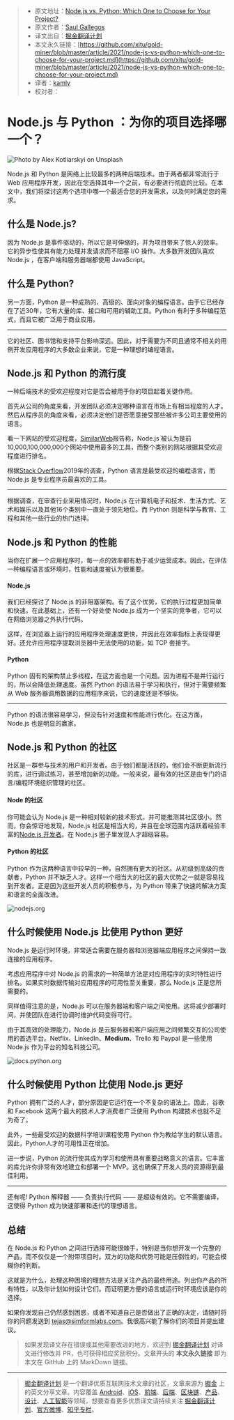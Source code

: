 > * 原文地址：[Node.js vs. Python: Which One to Choose for Your Project?](https://javascript.plainenglish.io/node-js-vs-python-which-one-to-choose-for-your-project-331c33c958a)
> * 原文作者：[Saul Gallegos](https://medium.com/@saulgallegos)
> * 译文出自：[掘金翻译计划](https://github.com/xitu/gold-miner)
> * 本文永久链接：[https://github.com/xitu/gold-miner/blob/master/article/2021/node-js-vs-python-which-one-to-choose-for-your-project.md](https://github.com/xitu/gold-miner/blob/master/article/2021/node-js-vs-python-which-one-to-choose-for-your-project.md)
> * 译者：[kamly](https://github.com/kamly)
> * 校对者：

# Node.js 与 Python ：为你的项目选择哪一个？ 

![Photo by [Alex Kotliarskyi](https://unsplash.com/@frantic?utm_source=medium&utm_medium=referral) on [Unsplash](https://unsplash.com?utm_source=medium&utm_medium=referral)](https://cdn-images-1.medium.com/max/10944/0*COxufZ6uSEyF1y1-)

Node.js 和 Python 是网络上比较最多的两种后端技术。由于两者都非常流行于 Web 应用程序开发，因此在您选择其中一个之前，有必要进行彻底的比较。在本文中，我们将探讨这两个选项中哪一个最适合您的开发需求，以及何时满足您的需求。

## 什么是 Node.js?

因为 Node.js 是事件驱动的，所以它是可伸缩的，并为项目带来了惊人的效率。它的异步性使其有能力处理并发请求而不阻塞 I/O 操作。大多数开发团队喜欢 Node.js ，在客户端和服务器端都使用 JavaScript。

## 什么是 Python?

另一方面，Python 是一种成熟的、高级的、面向对象的编程语言。由于它已经存在了近30年，它有大量的库、接口和可用的辅助工具。Python 有利于多种编程范式，而且它被广泛用于商业应用。

---

它的社区、图书馆和支持平台影响深远。因此，对于需要为不同且通常不相关的用例开发应用程序的大多数企业来说，它是一种理想的编程语言。

## Node.js 和 Python 的流行度

一种后端技术的受欢迎程度对它是否会被用于你的项目起着关键作用。

首先从公司的角度来看，开发团队必须决定哪种语言在市场上有相当程度的人才。然后从程序员的角度来看，必须决定他们是否愿意接受那些被许多公司主要使用的语言。

看一下网站的受欢迎程度，[SimilarWeb](https://www.similartech.com/compare/nodejs-vs-python)报告称，Node.js 被认为是前10,000,100,000,000个网站中使用最多的工具，而整个类别的网站根据其受欢迎程度进行排名。

根据[Stack Overflow](https://insights.stackoverflow.com/survey/2019)2019年的调查，Python 语言是最受欢迎的编程语言，而 Node.js 是专业程序员最喜欢的工具。

---

根据调查，在审查行业采用情况时，Node.js 在计算机电子和技术、生活方式、艺术和娱乐以及其他16个类别中一直处于领先地位。而 Python 则是科学与教育、工程和其他一些行业的热门选择。

## Node.js 和 Python 的性能

当你在扩展一个应用程序时，每一点的效率都有助于减少运营成本。因此，在评估一种编程语言或环境时，性能和速度被认为很重要。

#### Node.js

我们已经探讨了 Node.js 的非阻塞架构。有了这个优势，它的执行过程更加简单和快速。在此基础上，还有一个好处使 Node.js 成为一个坚实的竞争者，它可以在网络浏览器之外执行代码。

这样，在浏览器上运行的应用程序处理速度更快，并因此在效率指标上表现得更好。还允许应用程序提取浏览器中无法使用的功能，如 TCP 套接字。

#### Python

Python 固有的架构禁止多线程，在这方面也是一个问题。因为进程不是并行运行的，所以会降低处理速度。虽然 Python 的语法易于学习和执行，但对于需要频繁从 Web 服务器调用数据的应用程序来说，它的速度还是不够快。

---

Python 的语法很容易学习，但没有针对速度和性能进行优化。在这方面，Node.js 也是明显的赢家。

## Node.js 和 Python 的社区

社区是一群参与技术的用户和开发者。由于他们都是活跃的，他们会不断更新流行的库，进行调试练习，甚至增加新的功能。一般来说，最有效的社区是由专门的语言/编程环境组织管理的社区。

#### Node 的社区

你可能会认为 Node.js 是一种相对较新的技术形式，并可能推测其社区很小。然而，你会惊讶地发现，Node.js 社区是相当大的，并且在全球范围内活跃着经验丰富的[Node.js 开发者](https://www.simform.com/hire/node-js-developers/)。在 Node.js 圈子里发现人才超级容易。

#### Python 的社区

Python 作为这两种语言中较早的一种，自然拥有更大的社区。从初级到高级的贡献者，Python 并不缺乏人才。这样一个相当大的社区的最大优势之一就是容易找到开发者。正是因为这些开发人员的积极参与，为 Python 带来了快速的解决方案和语言的全面改进。

![nodejs.org](https://cdn-images-1.medium.com/max/2000/0*hJFJeIr9c3-naAvA.jpg)

## 什么时候使用 Node.js 比使用 Python 更好

Node.js 是运行时环境，非常适合需要在服务器和浏览器端应用程序之间保持一致连接的应用程序。

考虑应用程序中对 Node.js 的需求的一种简单方法是对应用程序的实时特性进行排名。如果实时数据传输对应用程序的可用性至关重要，那么 Node.js 正是您所需要的。

同样值得注意的是，Node.js 可以在服务器端和客户端之间使用。这将减少部署时间，并使团队在进行协调时维护代码变得可行。

由于其高效的处理能力，Node.js 是云服务器和客户端应用之间频繁交互的公司使用的首选平台。Netflix、LinkedIn、**Medium**、Trello 和 Paypal 是一些使用 Node.js 作为平台的知名科技公司。

![docs.python.org](https://cdn-images-1.medium.com/max/2000/0*Zc2tp-LTZZqoptD9.jpg)

## 什么时候使用 Python 比使用 Node.js 更好

Python 拥有广泛的人才，部分原因是它运行在一个不复杂的语法上。因此，谷歌和 Facebook 这两个最大的技术人才消费者广泛使用 Python 构建技术也就不足为奇了。

此外，一些最受欢迎的数据科学培训课程使用 Python 作为教给学生的默认语言。因此，Python人才的可用性正在增加。

进一步说，Python 的流行使其成为学习和使用具有重要战略意义的语言。它丰富的库允许你非常有效地建立和部署一个 MVP。这也确保了开发人员的资源得到最佳利用。

---

还有呢! Python 解释器 —— 负责执行代码 —— 是超级有效的。它不需要编译，这使得 Python 成为快速部署和迭代的理想语言。


## 总结

在 Node.js 和 Python 之间进行选择可能很棘手，特别是当你想开发一个完整的产品，而不仅仅是一个附带项目时。双方的功能和优势可能是压倒性的，可能会模糊你的判断。

这就是为什么，处理这种困境的理想方法是关注产品的最终用途。列出你产品的所有特性，以及你计划如何设计它们。而证明更方便的语言或运行时环境应该是你的选择。

如果你发现自己仍然感到困惑，或者不知道自己是否做出了正确的决定，请随时将你的问题发送到 tejas@simformlabs.com。我很高兴能了解你们的项目并提出建议。

> 如果发现译文存在错误或其他需要改进的地方，欢迎到 [掘金翻译计划](https://github.com/xitu/gold-miner) 对译文进行修改并 PR，也可获得相应奖励积分。文章开头的 **本文永久链接** 即为本文在 GitHub 上的 MarkDown 链接。

---

> [掘金翻译计划](https://github.com/xitu/gold-miner) 是一个翻译优质互联网技术文章的社区，文章来源为 [掘金](https://juejin.im) 上的英文分享文章。内容覆盖 [Android](https://github.com/xitu/gold-miner#android)、[iOS](https://github.com/xitu/gold-miner#ios)、[前端](https://github.com/xitu/gold-miner#前端)、[后端](https://github.com/xitu/gold-miner#后端)、[区块链](https://github.com/xitu/gold-miner#区块链)、[产品](https://github.com/xitu/gold-miner#产品)、[设计](https://github.com/xitu/gold-miner#设计)、[人工智能](https://github.com/xitu/gold-miner#人工智能)等领域，想要查看更多优质译文请持续关注 [掘金翻译计划](https://github.com/xitu/gold-miner)、[官方微博](http://weibo.com/juejinfanyi)、[知乎专栏](https://zhuanlan.zhihu.com/juejinfanyi)。
